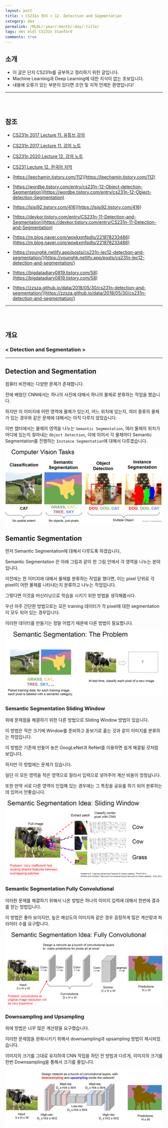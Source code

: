 ```yaml
---
layout: post
title: < CS231n 정리 > 12. Detection and Segmentation
category: dev
permalink: /MLDL/:year/:month/:day/:title/
tags: dev mldl CS231n Stanford
comments: true
---
```


## 소개
- 이 글은 단지 CS231n를 공부하고 정리하기 위한 글입니다.
- Machine Learning과 Deep Learning에 대한 지식이 없는 초보입니다.
- 내용에 오류가 있는 부분이 있다면 조언 및 지적 언제든 환영입니다!

---
<br><br>


## 참조
- [CS231n 2017 Lecture 11. 유튜브 강의](https://www.youtube.com/watch?v=nDPWywWRIRo&ab_channel=StanfordUniversitySchoolofEngineering)

- [CS231n 2017 Lecture 11. 강의 노트](http://cs231n.stanford.edu/slides/2017/cs231n_2017_lecture11.pdf)

- [CS231n 2020 Lecture 12. 강의 노트](http://cs231n.stanford.edu/slides/2020/lecture_12.pdf)

- [CS231 Lecture 12. 한국어 자막](https://github.com/visionNoob/CS231N_17_KOR_SUB/blob/master/kor/Lecture%2011%20%20%20Detection%20and%20Segmentation.ko.srt)

- [https://leechamin.tistory.com/112](https://leechamin.tistory.com/112)

- [https://wordbe.tistory.com/entry/cs231n-12-Object-detection-Segmentation](https://wordbe.tistory.com/entry/cs231n-12-Object-detection-Segmentation)

- [https://lsjsj92.tistory.com/416](https://lsjsj92.tistory.com/416)

- [https://devkor.tistory.com/entry/CS231n-11-Detection-and-Segmentation](https://devkor.tistory.com/entry/CS231n-11-Detection-and-Segmentation)

- [https://m.blog.naver.com/wpxkxmfpdls/221878233486](https://m.blog.naver.com/wpxkxmfpdls/221878233486)

- [https://younghk.netlify.app/posts/cs231n-lec12-detection-and-segmentation/](https://younghk.netlify.app/posts/cs231n-lec12-detection-and-segmentation/)

- [https://bigdatadiary0819.tistory.com/58](https://bigdatadiary0819.tistory.com/58)

- [https://zzsza.github.io/data/2018/05/30/cs231n-detection-and-segmentation/](https://zzsza.github.io/data/2018/05/30/cs231n-detection-and-segmentation/)

---
<br><br>

## 개요
### < Detection and Segmentation >

---

## Detection and Segmentation

컴퓨터 비전에는 다양한 문제가 존재합니다.

전에 배웠던 CNN에서는 하나의 사진에 대해서 하나의 물체로 분류하는 작업을 했습니다.

하지만 이 이미지에 어떤 영역에 물체가 있는지, 어느 위치에 있는지, 여러 종류의 물체가 있는 경우와 같은 문제에 대해서는 아직 다루지 않았습니다.

이번 챕터에서는 물체의 영역을 나누는 `Semantic Segmentation`, 여러 물체의 위치가 어디에 있는지 찾아내는 `Object Detection`, 이에 이어서 각 물체마다 Semantic Segmentation를 진행하는 `Instance Segmentation`에 대해서 다루겠습니다.

![](1601353114403.png)

## Semantic Segmentation

먼저 Semantic Segmentation에 대해서 다루도록 하겠습니다,

Semantic Segmentation 은 아래 그림과 같이 한 그림 안에서 각 영역을 나누는 분야입니다.

이전에는 한 이미지에 대해서 물체를 분류하는 작업을 했다면, 이는 pixel 단위로 각 pixel이 어떤 물체를 나타내는지 분류하고 나누는 작업입니다.

그렇다면 이것을 머신러닝으로 학습을 시키기 위한 방법을 생각해봅시다.

우선 아주 간단한 방법으로는 모든 training 데이터가 각 pixel에 대한 segmentation이 모두 되어 있는 경우입니다.

이러한 데이터를 만들기는 정말 어렵기 때문에 다른 방법이 필요합니다.

![](1601353647305.png)

### Semantic Segmentation Sliding Window

위에 문제점을 해결하기 위한 다른 방법으로 Sliding Window 방법이 있습니다.

이 방법은 작은 크기에 Window를 준비하고 돋보기로 훝는 것과 같이 이미지를 분류하는 작업입니다.

이 방법은 기존에 만들어 놓은 GoogLeNet과 ReNet를 이용하면 쉽게 해결될 것처럼 보입니다.

하지만 이 방법에는 문제가 있습니다.

일단 이 모든 영역을 작은 영역으로 잘라서 입력으로 넣어주어 계산 비용이 엉청납니다.

또한 만약 서로 다른 영역이 인접해 있는 경우에는 그 특징을 공유를 하기 되어 분류하는데 있어서 안좋습니다.

![](1601354211528.png)

### Semantic Segmentation Fully Convolutional

이러한 문제를 해결하기 위해서 나온 방법은 하나의 이미지 입력에 대해서 한번에 결과를 얻는 방법입니다.

이 방법은 좋아 보이지만, 높은 해상도의 이미지와 같은 경우 굉장하게 많은 계산량과 파라미터 수를 요구합니다.

![](1601355259320.png)

### Downsampling and Upsampling

위에 방법은 너무 많은 계산량을 요구했습니다.

이러한 문제점을 완화시키기 위해서 downsampling과 upsampling 방법이 제시되었습니다.

이미지의 크기를 그대로 유지하여 CNN 작업을 하던 전 방법과 다르게, 이미지의 크기를 한번 Downsampling을 통해서 크기를 줄입니다.


![](1601357064114.png)
